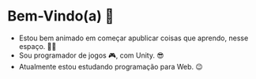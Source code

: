 # Bem-Vindo(a) 🚀
- Estou bem animado em começar apublicar coisas que aprendo, nesse espaço. 🚀😎
- Sou programador de jogos 🎮, com Unity. 😎
- Atualmente estou estudando programação para Web. 😉

<!--
**marcelocakedev/marcelocakedev** is a ✨ _special_ ✨ repository because its `README.md` (this file) appears on your GitHub profile.

Here are some ideas to get you started:

- 🔭 I’m currently working on ...
- 🌱 I’m currently learning ...
- 👯 I’m looking to collaborate on ...
- 🤔 I’m looking for help with ...
- 💬 Ask me about ...
- 📫 How to reach me: ...
- 😄 Pronouns: ...
- ⚡ Fun fact: ...
-->
